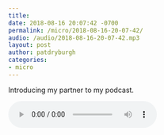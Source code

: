 ```yaml
---
title: 
date: 2018-08-16 20:07:42 -0700
permalink: /micro/2018-08-16-20-07-42/
audio: /audio/2018-08-16-20-07-42.mp3
layout: post
author: patdryburgh
categories:
- micro
---
```


Introducing my partner to my podcast.

<audio src="{{ '/audio/2018-08-16-20-07-42.mp3' | absolute_url }}" controls="controls">
  <source src="{{ '/audio/2018-08-16-20-07-42.mp3' | absolute_url }}">
  <a href="{{ '/audio/2018-08-16-20-07-42.mp3' | absolute_url }}">Download Audio</a>
</audio>